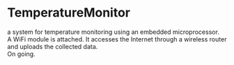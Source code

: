 # TemperatureMonitor
a system for temperature monitoring using an embedded microprocessor.<br>
A WiFi module is attached. It accesses the Internet through a wireless router and uploads the collected data.<br>
On going.<br>
